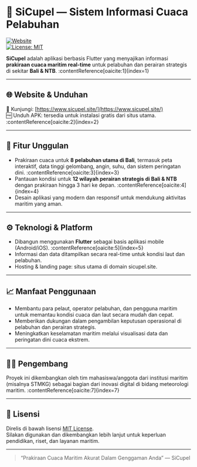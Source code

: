 # 🌊 SiCupel — Sistem Informasi Cuaca Pelabuhan

[![Website](https://img.shields.io/badge/website-sicupel.site-blue?logo=google-chrome)](https://www.sicupel.site/)  
[![License: MIT](https://img.shields.io/badge/license-MIT-green)](LICENSE)

**SiCupel** adalah aplikasi berbasis Flutter yang menyajikan informasi **prakiraan cuaca maritim real-time** untuk pelabuhan dan perairan strategis di sekitar **Bali & NTB**. :contentReference[oaicite:1]{index=1}

---

## 🌐 Website & Unduhan  
🔗 Kunjungi: [https://www.sicupel.site/](https://www.sicupel.site/)  
🆓 Unduh APK: tersedia untuk instalasi gratis dari situs utama. :contentReference[oaicite:2]{index=2}

---

## 🎯 Fitur Unggulan  
- Prakiraan cuaca untuk **8 pelabuhan utama di Bali**, termasuk peta interaktif, data tinggi gelombang, angin, suhu, dan sistem peringatan dini. :contentReference[oaicite:3]{index=3}  
- Pantauan kondisi untuk **12 wilayah perairan strategis di Bali & NTB** dengan prakiraan hingga 3 hari ke depan. :contentReference[oaicite:4]{index=4}  
- Desain aplikasi yang modern dan responsif untuk mendukung aktivitas maritim yang aman.

---

## ⚙️ Teknologi & Platform  
- Dibangun menggunakan **Flutter** sebagai basis aplikasi mobile (Android/iOS). :contentReference[oaicite:5]{index=5}  
- Informasi dan data ditampilkan secara real-time untuk kondisi laut dan pelabuhan.  
- Hosting & landing page: situs utama di domain sicupel.site.

---

## 📈 Manfaat Penggunaan  
- Membantu para pelaut, operator pelabuhan, dan pengguna maritim untuk memantau kondisi cuaca dan laut secara mudah dan cepat.  
- Memberikan dukungan dalam pengambilan keputusan operasional di pelabuhan dan perairan strategis.  
- Meningkatkan keselamatan maritim melalui visualisasi data dan peringatan dini cuaca ekstrem.

---

## 👨‍💻 Pengembang  
Proyek ini dikembangkan oleh tim mahasiswa/anggota dari institusi maritim (misalnya STMKG) sebagai bagian dari inovasi digital di bidang meteorologi maritim. :contentReference[oaicite:7]{index=7}

---

## 📜 Lisensi  
Direlis di bawah lisensi [MIT License](LICENSE).  
Silakan digunakan dan dikembangkan lebih lanjut untuk keperluan pendidikan, riset, dan layanan maritim.

---

> “Prakiraan Cuaca Maritim Akurat Dalam Genggaman Anda” — SiCupel

